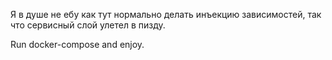 Я в душе не ебу как тут нормально делать инъекцию зависимостей, так что сервисный слой улетел в пизду.

Run docker-compose and enjoy.
